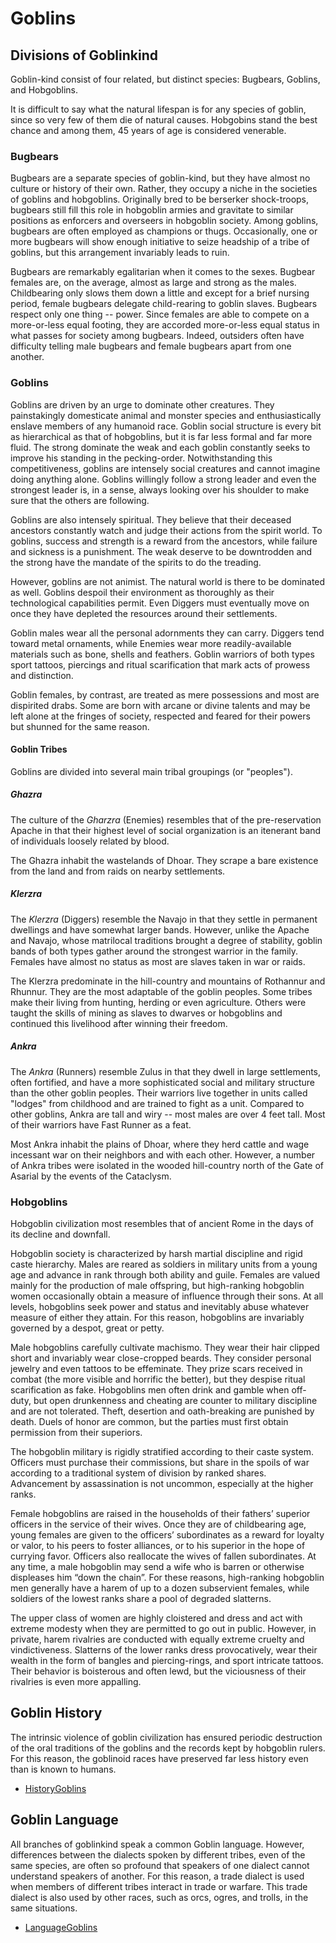 # Goblins

## Divisions of Goblinkind

Goblin-kind consist of four related, but distinct species: Bugbears, Goblins, and Hobgoblins.

It is difficult to say what the natural lifespan is for any species of goblin, since so very few of them die of natural causes. Hobgobins stand the best chance and among them, 45 years of age is considered venerable.

### Bugbears

Bugbears are a separate species of goblin-kind, but they have almost no culture or history of their own. Rather, they occupy a niche in the societies of goblins and hobgoblins. Originally bred to be berserker shock-troops, bugbears still fill this role in hobgoblin armies and gravitate to similar positions as enforcers and overseers in hobgoblin society. Among goblins, bugbears are often employed as champions or thugs. Occasionally, one or more bugbears will show enough initiative to seize headship of a tribe of goblins, but this arrangement invariably leads to ruin.

Bugbears are remarkably egalitarian when it comes to the sexes. Bugbear females are, on the average, almost as large and strong as the males. Childbearing only slows them down a little and except for a brief nursing period, female bugbears delegate child-rearing to goblin slaves. Bugbears respect only one thing -- power. Since females are able to compete on a more-or-less equal footing, they are accorded more-or-less equal status in what passes for society among bugbears. Indeed, outsiders often have difficulty telling male bugbears and female bugbears apart from one another.

### Goblins

Goblins are driven by an urge to dominate other creatures. They painstakingly domesticate animal and monster species and enthusiastically enslave members of any humanoid race. Goblin social structure is every bit as hierarchical as that of hobgoblins, but it is far less formal and far more fluid. The strong dominate the weak and each goblin constantly seeks to improve his standing in the pecking-order. Notwithstanding this competitiveness, goblins are intensely social creatures and cannot imagine doing anything alone. Goblins willingly follow a strong leader and even the strongest leader is, in a sense, always looking over his shoulder to make sure that the others are following.

Goblins are also intensely spiritual. They believe that their deceased ancestors constantly watch and judge their actions from the spirit world. To goblins, success and strength is a reward from the ancestors, while failure and sickness is a punishment. The weak deserve to be downtrodden and the strong have the mandate of the spirits to do the treading.

However, goblins are not animist. The natural world is there to be dominated as well. Goblins despoil their environment as thoroughly as their technological capabilities permit. Even Diggers must eventually move on once they have depleted the resources around their settlements.

Goblin males wear all the personal adornments they can carry. Diggers tend toward metal ornaments, while Enemies wear more readily-available materials such as bone, shells and feathers. Goblin warriors of both types sport tattoos, piercings and ritual scarification that mark acts of prowess and distinction.

Goblin females, by contrast, are treated as mere possessions and most are dispirited drabs. Some are born with arcane or divine talents and may be left alone at the fringes of society, respected and feared for their powers but shunned for the same reason.

#### Goblin Tribes

Goblins are divided into several main tribal groupings (or "peoples").

##### Ghazra

The culture of the _Gharzra_ (Enemies) resembles that of the pre-reservation Apache in that their highest level of social organization is an itenerant band of individuals loosely related by blood.

The Ghazra inhabit the wastelands of Dhoar. They scrape a bare existence from the land and from raids on nearby settlements.

##### Klerzra

The _Klerzra_ (Diggers) resemble the Navajo in that they settle in permanent dwellings and have somewhat larger bands. However, unlike the Apache and Navajo, whose matrilocal traditions brought a degree of stability, goblin bands of both types gather around the strongest warrior in the family. Females have almost no status as most are slaves taken in war or raids.

The Klerzra predominate in the hill-country and mountains of Rothannur and Rhunnur. They are the most adaptable of the goblin peoples. Some tribes make their living from hunting, herding or even agriculture. Others were taught the skills of mining as slaves to dwarves or hobgoblins and continued this livelihood after winning their freedom.

##### Ankra

The _Ankra_ (Runners) resemble Zulus in that they dwell in large settlements, often fortified, and have a more sophisticated social and military structure than the other goblin peoples. Their warriors live together in units called "lodges" from childhood and are trained to fight as a unit. Compared to other goblins, Ankra are tall and wiry -- most males are over 4 feet tall. Most of their warriors have Fast Runner as a feat.

Most Ankra inhabit the plains of Dhoar, where they herd cattle and wage incessant war on their neighbors and with each other. However, a number of Ankra tribes were isolated in the wooded hill-country north of the Gate of Asarial by the events of the Cataclysm.

### Hobgoblins

Hobgoblin civilization most resembles that of ancient Rome in the days of its decline and downfall.

Hobgoblin society is characterized by harsh martial discipline and rigid caste hierarchy. Males are reared as soldiers in military units from a young age and advance in rank through both ability and guile. Females are valued mainly for the production of male offspring, but high-ranking hobgoblin women occasionally obtain a measure of influence through their sons. At all levels, hobgoblins seek power and status and inevitably abuse whatever measure of either they attain. For this reason, hobgoblins are invariably governed by a despot, great or petty.

Male hobgoblins carefully cultivate machismo. They wear their hair clipped short and invariably wear close-cropped beards. They consider personal jewelry and even tattoos to be effeminate. They prize scars received in combat (the more visible and horrific the better), but they despise ritual scarification as fake. Hobgoblins men often drink and gamble when off-duty, but open drunkenness and cheating are counter to military discipline and are not tolerated. Theft, desertion and oath-breaking are punished by death. Duels of honor are common, but the parties must first obtain permission from their superiors.

The hobgoblin military is rigidly stratified according to their caste system. Officers must purchase their commissions, but share in the spoils of war according to a traditional system of division by ranked shares. Advancement by assassination is not uncommon, especially at the higher ranks.

Female hobgoblins are raised in the households of their fathers’ superior officers in the service of their wives. Once they are of childbearing age, young females are given to the officers’ subordinates as a reward for loyalty or valor, to his peers to foster alliances, or to his superior in the hope of currying favor. Officers also reallocate the wives of fallen subordinates. At any time, a male hobgoblin may send a wife who is barren or otherwise displeases him “down the chain”. For these reasons, high-ranking hobgoblin men generally have a harem of up to a dozen subservient females, while soldiers of the lowest ranks share a pool of degraded slatterns.

The upper class of women are highly cloistered and dress and act with extreme modesty when they are permitted to go out in public. However, in private, harem rivalries are conducted with equally extreme cruelty and vindictiveness. Slatterns of the lower ranks dress provocatively, wear their wealth in the form of bangles and piercing-rings, and sport intricate tattoos. Their behavior is boisterous and often lewd, but the viciousness of their rivalries is even more appalling.

## Goblin History

The intrinsic violence of goblin civilization has ensured periodic destruction of the oral traditions of the goblins and the records kept by hobgoblin rulers. For this reason, the goblinoid races have preserved far less history even than is known to humans.

* [HistoryGoblins](HistoryGoblins.md)

## Goblin Language

All branches of goblinkind speak a common Goblin language. However, differences between the dialects spoken by different tribes, even of the same species, are often so profound that speakers of one dialect cannot understand speakers of another. For this reason, a trade dialect is used when members of different tribes interact in trade or warfare. This trade dialect is also used by other races, such as orcs, ogres, and trolls, in the same situations.

* [LanguageGoblins](LanguageGoblins.md)


